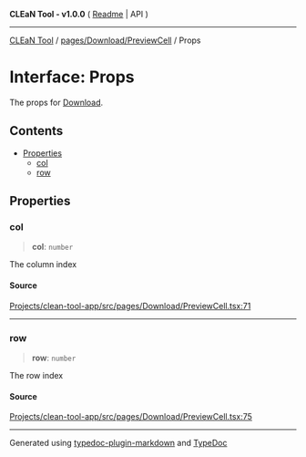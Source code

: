 **CLEaN Tool - v1.0.0** ( [Readme](../../../../README.md) \| API )

***

[CLEaN Tool](../../../../modules.md) / [pages/Download/PreviewCell](../README.md) / Props

# Interface: Props

The props for [Download](../../README.md).

## Contents

- [Properties](Props.md#properties)
  - [col](Props.md#col)
  - [row](Props.md#row)

## Properties

### col

> **col**: `number`

The column index

#### Source

[Projects/clean-tool-app/src/pages/Download/PreviewCell.tsx:71](https://github.com/yuckyh/clean-tool-app/)

***

### row

> **row**: `number`

The row index

#### Source

[Projects/clean-tool-app/src/pages/Download/PreviewCell.tsx:75](https://github.com/yuckyh/clean-tool-app/)

***

Generated using [typedoc-plugin-markdown](https://www.npmjs.com/package/typedoc-plugin-markdown) and [TypeDoc](https://typedoc.org/)
